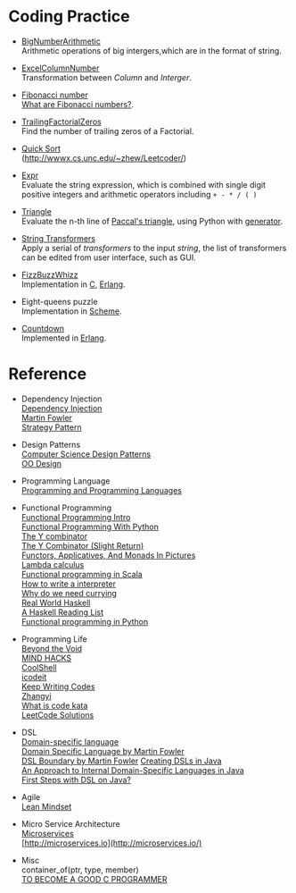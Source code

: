 Coding Practice
==========

* [BigNumberArithmetic](https://github.com/zhizhuwang/codekata/tree/master/BigNumberArithmetic)    
    Arithmetic operations of  big intergers,which are in the format of string.    

* [ExcelColumnNumber](https://github.com/zhizhuwang/codekata/tree/master/ExcelColumnNumber)        
    Transformation between *Column* and *Interger*.    

* [Fibonacci number](https://github.com/zhizhuwang/codekata/tree/master/Fibonacci/erl)    
    [What are Fibonacci numbers?](http://en.wikipedia.org/wiki/Fibonacci_number).    

* [TrailingFactorialZeros](https://github.com/zhizhuwang/codekata/tree/master/TrailingFactorialZeros)  
    Find the number of trailing zeros of a Factorial.    

* [Quick Sort](https://github.com/zhizhuwang/codekata/tree/master/QuickSort)    
	(http://wwwx.cs.unc.edu/~zhew/Leetcoder/) 
	
* [Expr](https://github.com/zhizhuwang/codekata/tree/master/expr)    
    Evaluate the string expression, which is combined with single digit positive integers and arithmetic operators including `+ - * / ( ) `  

* [Triangle](https://github.com/zhizhuwang/codekata/tree/master/Triangles)    
    Evaluate the n-th line of [Paccal's triangle](https://en.wikipedia.org/wiki/Pascal%27s_triangle), using Python with [generator](https://wiki.python.org/moin/Generators).    

* [String Transformers](https://github.com/zhizhuwang/codekata/tree/master/StringTransformer)    
    Apply a serial of *transformers* to the input *string*, the list of transformers can be edited from user interface, such as GUI.

* [FizzBuzzWhizz](https://github.com/zhizhuwang/codekata/tree/master/FizzBuzzWhizz)     
    Implementation in [C](https://github.com/zhizhuwang/codekata/blob/master/FizzBuzzWhizz/FizzBuzzWhizz.c), [Erlang](https://github.com/zhizhuwang/codekata/blob/master/FizzBuzzWhizz/fizzBuzzWhizz.erl).

* Eight-queens puzzle   
    Implementation in [Scheme](https://github.com/zhizhuwang/SICP-Solutions/blob/master/ch%202/2.42.rkt).    

* [Countdown](http://www.cs.nott.ac.uk/~pszgmh/countdown.pdf)    
    Implemented in [Erlang](https://github.com/zhizhuwang/codekata/blob/master/Countdown/countdown.erl).    

Reference
===========

* Dependency Injection    
    [Dependency Injection](https://en.wikipedia.org/wiki/Dependency_injection#cite_note-3)  
    [Martin Fowler](http://www.martinfowler.com/articles/injection.html)  
    [Strategy Pattern](https://en.wikipedia.org/wiki/Strategy_pattern)  


* Design Patterns  
    [Computer Science Design Patterns](https://en.wikibooks.org/wiki/Computer_Science_Design_Patterns)  
    [OO Design](http://www.oodesign.com/)    

* Programming Language    
    [Programming and Programming Languages](http://papl.cs.brown.edu/2014/)    
    

* Functional Programming    
    [Functional Programming Intro](http://coolshell.cn/articles/10822.html)  
    [Functional Programming With Python](http://kachayev.github.io/talks/uapycon2012/#/)    
    [The Y combinator](https://medium.com/@ayanonagon/the-y-combinator-no-not-that-one-7268d8d9c46)     
    [The Y Combinator (Slight Return)](http://mvanier.livejournal.com/2897.html)  
    [Functors, Applicatives, And Monads In Pictures](http://adit.io/posts/2013-04-17-functors,_applicatives,_and_monads_in_pictures.html)  
    [Lambda calculus](http://liujiacai.net/blog/2014/10/12/lambda-calculus-introduction/)    
    [Functional programming in Scala](http://adv-r.had.co.nz/Functional-programming.html)    
    [How to write a interpreter](http://www.yinwang.org/blog-cn/2012/08/01/interpreter/)    
    [Why do we need currying](http://luochen1990.me/2015/why-curry/)    
    [Real World Haskell](https://github.com/sancao2/real-world-haskell-cn)   
    [A Haskell Reading List](http://www.stephendiehl.com/posts/essential_haskell.html)    
    [Functional programming in Python](http://python.jobbole.com/81075/)    
    


* Programming Life  
    [Beyond the Void](https://www.byvoid.com/)    
    [MIND HACKS](http://mindhacks.cn/)    
    [CoolShell](http://coolshell.cn/)    
    [icodeit](http://icodeit.org/)    
    [Keep Writing Codes](http://liujiacai.net)    
    [Zhangyi](http://zhangyi.farbox.com/)    
    [What is code kata](http://www.nginx.cn/4255.html)    
    [LeetCode Solutions](https://www.gitbook.com/book/siddontang/leetcode-solution/details)    


* DSL    
    [Domain-specific language](https://en.wikipedia.org/wiki/Domain-specific_language)    
    [Domain Specific Language by Martin Fowler](http://martinfowler.com/bliki/DomainSpecificLanguage.html)  
    [DSL Boundary by Martin Fowler](http://martinfowler.com/bliki/DslBoundary.html)
    [Creating DSLs in Java](http://www.javaworld.com/article/2077865/core-java/core-java-creating-dsls-in-java-part-1-what-is-a-domain-specific-language.html)    
    [An Approach to Internal Domain-Specific Languages in Java](http://www.infoq.com/articles/internal-dsls-java)   
    [First Steps with DSL on Java?](http://stackoverflow.com/questions/3305729/first-steps-with-dsl-on-java)    


* Agile	   
    [Lean Mindset](http://www.poppendieck.com/)    

* Micro Service Architecture   
  [Microservices](http://martinfowler.com/articles/microservices.html)    
  [http://microservices.io](http://microservices.io/)    


* Misc    
    container_of(ptr, type, member)    
    [TO BECOME A GOOD C PROGRAMMER](http://fabiensanglard.net/c/)    




